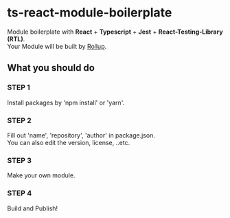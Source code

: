 # ts-react-module-boilerplate

Module boilerplate with **React** + **Typescript** + **Jest** + **React-Testing-Library (RTL)**.<br>
Your Module will be built by [Rollup](https://rollupjs.org/guide/en/).


## What you should do

### STEP 1
Install packages by 'npm install' or 'yarn'.

### STEP 2
Fill out 'name', 'repository', 'author' in package.json.<br>
You can also edit the version, license, ..etc.

### STEP 3
Make your own module.

### STEP 4
Build and Publish!
